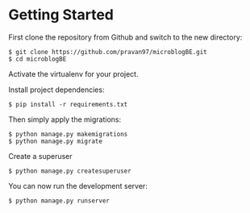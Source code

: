 # Getting Started

First clone the repository from Github and switch to the new directory:

    $ git clone https://github.com/pravan97/microblogBE.git
    $ cd microblogBE
    
Activate the virtualenv for your project.
    
Install project dependencies:

    $ pip install -r requirements.txt
    
    
Then simply apply the migrations:
  
    $ python manage.py makemigrations  
    $ python manage.py migrate

Create a superuser

    $ python manage.py createsuperuser

You can now run the development server:

    $ python manage.py runserver
